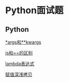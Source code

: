 # Python面试题
## Python

[*args和**kwargs](https://github.com/chenjb04/interview/blob/master/python/args_kwargs.md)

[is和==的区别](https://github.com/chenjb04/interview/blob/master/python/is%E5%92%8C%3D%3D%E7%9A%84%E5%8C%BA%E5%88%AB.md)

[lambda表达式](https://github.com/chenjb04/interview/blob/master/python/lambda%E5%87%BD%E6%95%B0.md)

[赋值深浅拷贝](https://github.com/chenjb04/interview/blob/master/python/%E6%B7%B1%E6%B5%85%E6%8B%B7%E8%B4%9D.md)